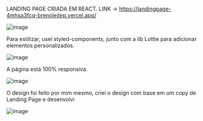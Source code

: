 LANDING PAGE CRIADA EM REACT. 
LINK -> https://landingpage-4mhsa3fcq-brenoleitep.vercel.app/

![image](https://user-images.githubusercontent.com/103108560/228588443-c0398756-bdab-4a0e-92d6-ba763db33e4f.png)

Para estilizar, usei styled-components, junto com a lib Lottie para adicionar elementos personalizados. 

![image](https://user-images.githubusercontent.com/103108560/228588621-1b1fc2df-f65c-44f5-9f1a-f7adeff7932c.png)

A página está 100% responsiva. 

![image](https://user-images.githubusercontent.com/103108560/228588857-0983757e-06a6-4d36-90fc-38bf0fc1d12c.png)

O design foi feito por mim mesmo, criei o design com base em um copy de Landing Page e desenvolvi

![image](https://user-images.githubusercontent.com/103108560/228589044-2452e8b3-f9d7-4bd1-8215-e0dc37041754.png)

